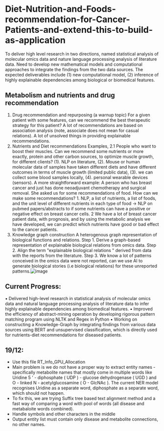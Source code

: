 # Diet-Nutrition-and-Foods-recommendation-for-Cancer-Patients-and-extend-this-to-build-as-application
To deliver high level research in two directions, named statistical analysis of molecular omics data and nature language processing analysis of literature data. Need to develop new mathematical models and computational approaches to integrate the findings from the two data sources. The expected deliverables include (1) new computational model, (2) inference of highly explainable dependencies among biological or biomedical features.

## Metabolism and nutrients and drug recommendation
1. Drug recommendation and repurposing (a warnup topic)
For a given patient with some features, can we recommend the best therapeutic strategy for this patient? A lot of recommendations are based on association analysis (note, associate does not mean for casual relations). A lot of unsolved things in providing explainable recommendations.
2. Nutrients and Diet recommendations
Examples, 2.1 People who want to boost their muscles.  Can we recommend some nutrients or more exactly, protein and other carbon sources, to optimize muscle growth, for different clients? (1). NLP on literature, (2). Mouse or human molecular data of samples have taken different diets and have different outcomes in terms of muscle growth (limited public data), (3). we can collect some blood samples locally, (4). personal wearable devices (sensors).
A more straightforward example: A person who has breast cancer and just has done neoadjuvant chemotherapy and surgical removal. She asked us for some recommendations of food. How can we make some recommendations? 1. NLP, a list of nutrients, a list of foods, and the unit level of different nutrients in each type of food -> NLP on pubmed papers/abstracts to if some nutrients can have a positive or negative effect on breast cancer cells. 2 We have a lot of breast cancer patient data, with prognosis, and by using the metabolic analysis we have developed, we can predict which nutrients have good or bad effect to the cancer patients.
3. Knowledge graph construction
A heterogenous graph representation of biological functions and relations. 
Step 1. Derive a graph-based representation of explainable biological relations from omics data.
Step 2. Align the term  "explainable biological relations " derived from data with the reports from the literature.
Step 3. We know a lot of patterns conceived in the omics data were not reported, can we use AI to generate biological stories (i.e biological relations) for these unreported patterns.![image](https://user-images.githubusercontent.com/90008433/190922937-6e11fbd1-93dc-4ef6-b9fd-7a8d64712cc2.png)

## Current Progress:
▪ Delivered high-level research in statistical analysis of molecular omics data and natural language processing analysis of literature data to infer highly explainable dependencies among biomedical features.
▪ Improved the efficiency of abstract-mining operation by developing rigorous pattern matching program using NLTK and Regex in Python
▪ Working on constructing a Knowledge-Graph by integrating findings from various data sources using BERT and unsupervised classification, which is directly used for nutrients-diet recommendations for diseased patients.

## 19/12:
- Use this file RT_Info_GPU_Allocation
- Main problem is we do not have a proper way to extract entity names - specifically metabolite names that mostly come in multiple words like Uridine 5 ' - diphosphate ( UDP ) - glucose dehydrogenase ( UGD ) and O - linked N - acetylglucosamine ( O - GlcNAc ). The current NER model recognises Uridine as a separate word, diphosphate as a separate word, which should not happen.
- To fix this, we are trying Suffix tree based text alignment method and a fast way of comparing a word with pool of words (all disease and metabaloite words combined).
- Handle symbols and other characters in the middle
- Output entity list must contain only disease and metabolite connections, no other names.
